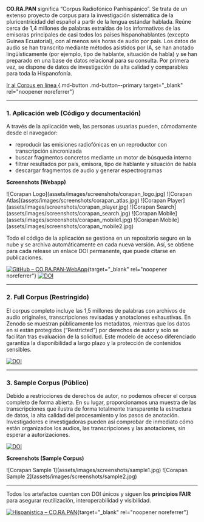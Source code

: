 **CO.RA.PAN** significa “Corpus Radiofónico Panhispánico”. Se trata de un extenso proyecto de corpus para la investigación sistemática de la pluricentricidad del español a partir de la lengua estándar hablada. Reúne cerca de 1,4 millones de palabras extraídas de los informativos de las emisoras principales de casi todos los países hispanohablantes (excepto Guinea Ecuatorial), con al menos seis horas de audio por país. Los datos de audio se han transcrito mediante métodos asistidos por IA, se han anotado lingüísticamente (por ejemplo, tipo de hablante, situación de habla) y se han preparado en una base de datos relacional para su consulta. Por primera vez, se dispone de datos de investigación de alta calidad y comparables para toda la Hispanofonía.

[Ir al Corpus en línea <i class="fa-solid fa-up-right-from-square"></i>](https://corapan.online.uni-marburg.de){.md-button .md-button--primary target="_blank" rel="noopener noreferrer"}  

---

### 1. Aplicación web (Código y documentación)

A través de la aplicación web, las personas usuarias pueden, cómodamente desde el navegador:

- reproducir las emisiones radiofónicas en un reproductor con transcripción sincronizada  
- buscar fragmentos concretos mediante un motor de búsqueda interno  
- filtrar resultados por país, emisora, tipo de hablante y situación de habla  
- descargar fragmentos de audio y generar espectrogramas  

**Screenshots (Webapp)**
<div class="masonry" markdown>
![Corapan Logo](assets/images/screenshots/corapan_logo.jpg)
![Corapan Atlas](assets/images/screenshots/corapan_atlas.jpg)
![Corapan Player](assets/images/screenshots/corapan_player.jpg)
![Corapan Search](assets/images/screenshots/corapan_search.jpg)
![Corapan Mobile](assets/images/screenshots/corapan_mobile1.jpg)
![Corapan Mobile](assets/images/screenshots/corapan_mobile2.jpg)
</div>

Todo el código de la aplicación se gestiona en un repositorio seguro en la nube y se archiva automáticamente en cada nueva versión. Así, se obtiene para cada release un enlace DOI permanente, que puede citarse en publicaciones.  

[![GitHub – CO.RA.PAN-WebApp](https://img.shields.io/badge/GitHub-CO.RA.PAN--WebApp-181717?logo=github)](https://github.com/FTacke/corapan-webapp){target="_blank" rel="noopener noreferrer"}
[![DOI](https://zenodo.org/badge/DOI/10.5281/zenodo.15359652.svg)](https://doi.org/10.5281/zenodo.15359652)  

---

### 2. Full Corpus (Restringido)

El corpus completo incluye las 1,5 millones de palabras con archivos de audio originales, transcripciones revisadas y anotaciones exhaustivas. En Zenodo se muestran públicamente los metadatos, mientras que los datos en sí están protegidos (“Restricted”) por derechos de autor y solo se facilitan tras evaluación de la solicitud. Este modelo de acceso diferenciado garantiza la disponibilidad a largo plazo y la protección de contenidos sensibles.  

[![DOI](https://zenodo.org/badge/DOI/10.5281/zenodo.15360942.svg)](https://doi.org/10.5281/zenodo.15360942)  

---

### 3. Sample Corpus (Público)

Debido a restricciones de derechos de autor, no podemos ofrecer el corpus completo de forma abierta. En su lugar, proporcionamos una muestra de las transcripciones que ilustra de forma totalmente transparente la estructura de datos, la alta calidad del procesamiento y los pasos de anotación. Investigadores e investigadoras pueden así comprobar de inmediato cómo están organizados los audios, las transcripciones y las anotaciones, sin esperar a autorizaciones.  

[![DOI](https://zenodo.org/badge/DOI/10.5281/zenodo.15378479.svg)](https://doi.org/10.5281/zenodo.15378479)

**Screenshots (Sample Corpus)**
<div class="masonry" markdown>
![Corapan Sample 1](assets/images/screenshots/sample1.jpg)
![Corapan Sample 2](assets/images/screenshots/sample2.jpg)
</div>

---

Todos los artefactos cuentan con DOI únicos y siguen los **principios FAIR** para asegurar reutilización, interoperabilidad y visibilidad.  

[![Hispanistica – CO.RA.PAN](https://img.shields.io/badge/Hispanistica-CO.RA.PAN-4287f5?style=flat)](https://hispanistica.online.uni-marburg.de){target="_blank" rel="noopener noreferrer"}

